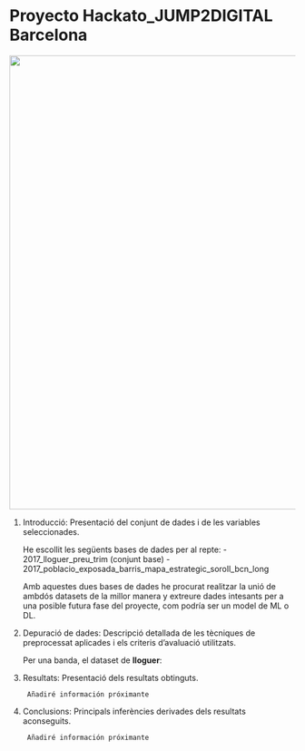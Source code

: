 # Proyecto Hackato_JUMP2DIGITAL Barcelona

<p align="center">
   <img align="center" width="800" src="https://raw.githubusercontent.com/Sergiochueco-94/Hackato_JUMP2DIGITAL/main/Images/Banner.PNG" />
</p>


1. Introducció: Presentació del conjunt de dades i de les variables seleccionades.

    He escollit les següents bases de dades per al repte:
        - 2017_lloguer_preu_trim (conjunt base)
        - 2017_poblacio_exposada_barris_mapa_estrategic_soroll_bcn_long

    Amb aquestes dues bases de dades he procurat realitzar la unió de ambdós datasets de la millor manera y extreure dades intesants per a una posible futura fase del proyecte, com podría ser un model de ML o DL.



2. Depuració de dades: Descripció detallada de les tècniques de preprocessat aplicades i els criteris d’avaluació utilitzats. 

    Per una banda, el dataset de **lloguer**:





3. Resultats: Presentació dels resultats obtinguts. 
        
        Añadiré información próximante


4. Conclusions: Principals inferències derivades dels resultats aconseguits.  
        
        Añadiré información próximante
